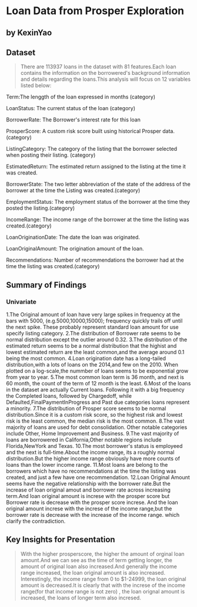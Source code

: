 # Loan Data from Prosper Exploration

## by KexinYao


## Dataset

> There are 113937 loans in the dataset with 81 features.Each loan contains the information on the borrowered's background information and details regarding the loans.This analysis will focus on 12 variables listed below:

Term:The lenggth of the loan expressed in months (category)

LoanStatus: The current status of the loan (category)

BorrowerRate: The Borrower's interest rate for this loan

ProsperScore: A custom risk score built using historical Prosper data.(category)

ListingCategory: The category of the listing that the borrower selected when posting their listing. (category)

EstimatedReturn: The estimated return assigned to the listing at the time it was created.

BorrowerState: The two letter abbreviation of the state of the address of the borrower at the time the Listing was created.(category)

EmploymentStatus: The employment status of the borrower at the time they posted the listing.(category)

IncomeRange: The income range of the borrower at the time the listing was created.(category)

LoanOriginationDate: The date the loan was originated.

LoanOriginalAmount: The origination amount of the loan.

Recommendations: Number of recommendations the borrower had at the time the listing was created.(category)



## Summary of Findings

### Univariate 
1.The Original amount of loan have very large spikes in frequency at the bars with 5000, (e.g.5000,10000,15000); frequency quickly trails off until the next spike. These probably represent standard loan amount for use specify listing category.
2.The distribution of Borrower rate seems to be normal distribution except the outlier around 0.32.
3.The distribution of the estimated return seems to be a normal distribution that the highist and lowest estimated return are the least common,and the average around 0.1 being the most common.
4.Loan origination date has a long-tailed distribution,with a lots of loans on the 2014,and few on the 2010. When plotted on a log-scale,the nummber of loans seems to be exponential grow from year to year.
5.The most common loan term is 36 month, and next is 60 month, the count of the term of 12 month is the least.
6.Most of the loans in the dataset are actually Current loans. Following it with a big frequency the Completed loans, followed by Chargedoff, while Defaulted,FinalPaymentInProgress and Past due categories loans represent a minority.
7.The distribution of Prosper score seems to be normal distribution.Since it is a custom risk score, so the highest risk and lowest risk is the least common, the median risk is the most common.
8.The vast majority of loans are used for debt consolidation. Other notable categories include Other, Home Improvement and Business.
9.The vast majority of loans are borrowered in California,Other notable regions include Florida,NewYork and Texas.
10.The most borrower's status is employeed and the next is full-time.About the income range, its a roughly normal distribution.But the higher income range obviously have more counts of loans than the lower income range.
11.Most loans are belong to the borrowers which have no recommendations at the time the listing was created, and just a few have one recommendation.
12.Loan Original Amount seems have the negative relationship with the borrower rate.But the increase of loan original amout and borrower rate across increasing term.And loan original amount is increse with the prosper score but Borrower rate is decrease with the prosper score increse. And the loan original amount increse with the increse of the income range,but the borrower rate is decrease with the increase of the income range. which clarify the contradiction.


## Key Insights for Presentation

> With the higher prosperscore, the higher the amount of orginal loan amount.And we can see as the time of term getting longer, the amount of original loan also increased.And generally the income range increased, the loan original amount is also increased.
>Interestingly, the income range from 0 to $1-24999, the loan original amount is decreased.It is clearly that with the increse of the income range(for that income range is not zero) , the loan orignal amount is increased, the loans of longer term also incresed.